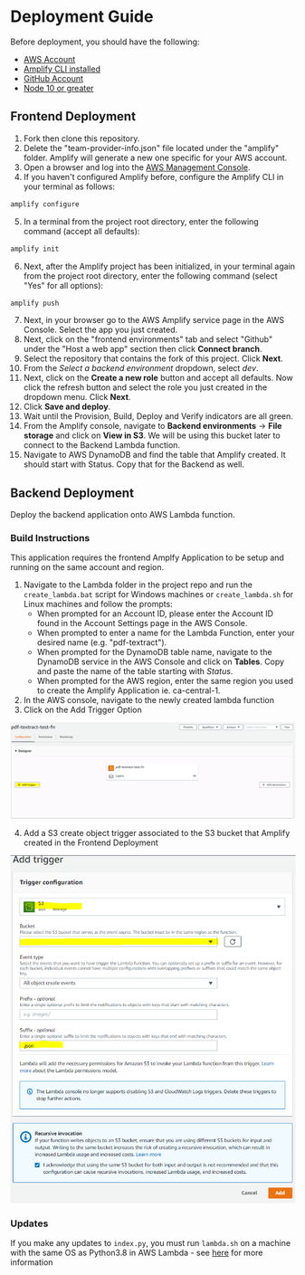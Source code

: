 # Deployment Guide
Before deployment, you should have the following: 

* [AWS Account](https://aws.amazon.com/account/)
* [Amplify CLI installed](https://docs.amplify.aws/cli)
* [GitHub Account](https://github.com)
* [Node 10 or greater](https://nodejs.org/en/download/)

## Frontend Deployment

1) Fork then clone this repository.
2) Delete the "team-provider-info.json" file located under the "amplify" folder. Amplify will generate a new one specific for your AWS account.
3) Open a browser and log into the [AWS Management Console](https://aws.amazon.com/console/). 
4) If you haven't configured Amplify before, configure the Amplify CLI in your terminal as follows:
```javascript
amplify configure
```
5) In a terminal from the project root directory, enter the following command (accept all defaults):
```javascript
amplify init
```
6) Next, after the Amplify project has been initialized, in your terminal again from the project root directory, enter the following command (select "Yes" for all options):
```javascript
amplify push
```
7) Next, in your browser go to the AWS Amplify service page in the AWS Console. Select the app you just created.
8) Next, click on the "frontend environments" tab and select "Github" under the "Host a web app" section then click **Connect branch**.
9) Select the repository that contains the fork of this project. Click **Next**.
10) From the *Select a backend environment* dropdown, select *dev*.
11) Next, click on the **Create a new role** button and accept all defaults. Now click the refresh button and select the role you just created in the dropdown menu. Click **Next**.
12) Click **Save and deploy**.
13) Wait until the Provision, Build, Deploy and Verify indicators are all green.
14) From the Amplify console, navigate to __Backend environments__ -> __File storage__ and click on __View in S3__. We will be using this bucket later to connect to the Backend Lambda function. 
15) Navigate to AWS DynamoDB and find the table that Amplify created. It should start with Status. Copy that for the Backend as well. 

## Backend Deployment
Deploy the backend application onto AWS Lambda function.
### Build Instructions 
This application requires the frontend Amplfy Application to be setup and running on the same account and region. 
1. Navigate to the Lambda folder in the project repo and run the `create_lambda.bat` script for Windows machines or `create_lambda.sh` for Linux machines and follow the prompts: 
    - When prompted for an Account ID, please enter the Account ID found in the Account Settings page in the AWS Console.
    - When prompted to enter a name for the Lambda Function, enter your desired name (e.g. "pdf-textract").
    - When prompted for the DynamoDB table name, navigate to the DynamoDB service in the AWS Console and click on __Tables__. Copy and paste the name of the table starting with _Status_. 
    - When prompted for the AWS region, enter the same region you used to create the Amplify Application ie. ca-central-1.
2. In the AWS console, navigate to the newly created lambda function
3. Click on the Add Trigger Option 

![Add Trigger](public/lambda_trigger.PNG)

4. Add a S3 create object trigger associated to the S3 bucket that Amplify created in the Frontend Deployment

![Trigger Configuration](public/lambda_trigger_2.PNG)

### Updates
If you make any updates to `index.py`, you must run `lambda.sh` on a machine with the same OS as Python3.8 in AWS Lambda 
    - see [here](https://docs.aws.amazon.com/lambda/latest/dg/lambda-python.html) for more information
